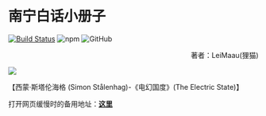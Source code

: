 # 南宁白话小册子

[![Build Status](https://travis-ci.org/leimaau/book.svg?branch=master)](https://travis-ci.org/leimaau/book) ![npm](https://img.shields.io/npm/v/npm.svg) ![GitHub](https://img.shields.io/github/license/leimaau/book.svg)

<p align="right">著者：LeiMaau(狸猫)</p>

<!--
![](https://s2.ax1x.com/2020/02/25/3YizKe.jpg)
-->

![](https://leimaau.github.io/CDN/data-store/jpg/The%20Electric%20State.jpg)

【西蒙·斯塔伦海格 (Simon Stålenhag)-《电幻国度》(The Electric State)】

打开网页缓慢时的备用地址：[**这里**](https://leimaau.github.io/myBook/)

<!--
[**这里**](https://leimaau.gitbooks.io/nnbh/content/)
-->
